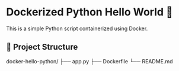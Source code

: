 # Dockerized Python Hello World 🚀

This is a simple Python script containerized using Docker.

## 🧱 Project Structure

docker-hello-python/
├── app.py
├── Dockerfile
└── README.md
